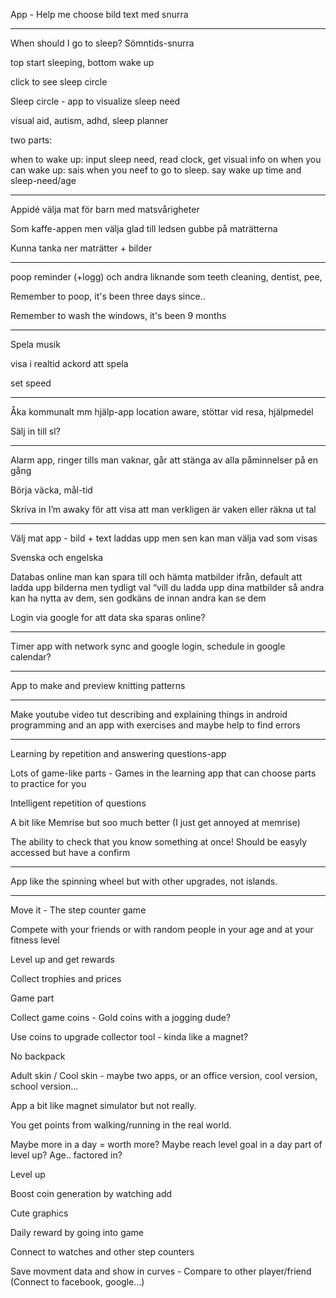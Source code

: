 App - Help me choose bild text med snurra

---

When should I go to sleep? Sömntids-snurra

top start sleeping, bottom wake up

click to see sleep circle

Sleep circle - app to visualize sleep need 

visual aid, autism, adhd, sleep planner

two parts:

when to wake up: input sleep need, read clock, get visual info on when you can wake up: sais when you neef to go to sleep. say wake up time and sleep-need/age 

---

Appidé välja mat för barn med matsvårigheter

Som kaffe-appen men välja glad till ledsen gubbe på maträtterna

Kunna tanka ner maträtter + bilder

----

poop reminder (+logg) och andra liknande som teeth cleaning, dentist, pee, 

Remember to poop, it's been three days since..

Remember to wash the windows, it's been 9 months

---

Spela musik

visa i realtid ackord att spela

set speed

---

Åka kommunalt mm hjälp-app location aware, stöttar vid resa, hjälpmedel

Sälj in till sl?

---

Alarm app, ringer tills man vaknar, går att stänga av alla påminnelser på en gång

Börja väcka, mål-tid

Skriva in I’m awaky för att visa att man verkligen är vaken eller räkna ut tal

---

Välj mat app - bild + text laddas upp men sen kan man välja vad som visas

Svenska och engelska

Databas online man kan spara till och hämta matbilder ifrån, default att ladda upp bilderna men tydligt val “vill du ladda upp dina matbilder så andra kan ha nytta av dem, sen godkäns de innan andra kan se dem

Login via google for att data ska sparas online?

----

Timer app with network sync and google login, schedule in google calendar?

---

App to make and preview knitting patterns

-----------------

Make youtube video tut describing and explaining things in android programming and an app with exercises and maybe help to find errors

-----------------

Learning by repetition and answering questions-app

Lots of game-like parts - Games in the learning app that can choose parts to practice for you

Intelligent repetition of questions

A bit like Memrise but soo much better (I just get annoyed at memrise)

The ability to check that you know something at once! Should be easyly accessed but have a confirm

---

App like the spinning wheel but with other upgrades, not islands.

---

Move it - The step counter game

Compete with your friends or with random people in your age and at your fitness level

Level up and get rewards

Collect trophies and prices

Game part

Collect game coins - Gold coins with a jogging dude?

Use coins to upgrade collector tool - kinda like a magnet?

No backpack

Adult skin / Cool skin - maybe two apps, or an office version, cool version, school version...

App a bit like magnet simulator but not really.

You get points from walking/running in the real world.

Maybe more in a day = worth more? Maybe reach level goal in a day part of level up? Age.. factored in?

Level up

Boost coin generation by watching add

Cute graphics

Daily reward by going into game

Connect to watches and other step counters

Save movment data and show in curves - Compare to other player/friend (Connect to facebook, google…)

